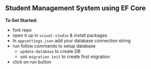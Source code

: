## Student Management System using EF Core

**To Get Started:**

- fork repo
- open it up in `visual-studio` & install packages
- In `appsettings.json` add your database connection string
- run follow commands to setup database
  - `update-database` to create DB
  - `add-migration init` to create first migration
- click on run button


